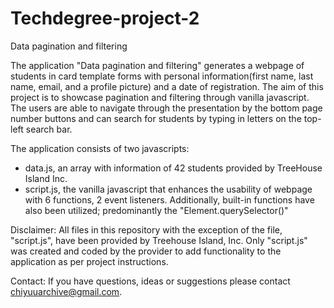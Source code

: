 # Techdegree-project-2
 Data pagination and filtering

 The application "Data pagination and filtering" generates a webpage of students in card template forms with personal information(first name, last name, email, and a profile picture) and a date of registration. The aim of this project is to showcase pagination and filtering through vanilla javascript. The users are able to navigate through the presentation by the bottom page number buttons and can search for students by typing in letters on the top-left search bar.

 The application consists of two javascripts:
 - data.js, an array with information of 42 students provided by TreeHouse Island Inc.
 - script.js, the vanilla javascript that enhances the usability of webpage with 6 functions, 2 event listeners. Additionally, built-in functions have also been utilized; predominantly the "Element.querySelector()"

Disclaimer: All files in this repository with the exception of the file, "script.js", have been provided by Treehouse Island, Inc. Only "script.js" was created and coded by the provider to add functionality to the application as per project instructions.

Contact: If you have questions, ideas or suggestions please contact chiyuuarchive@gmail.com.

